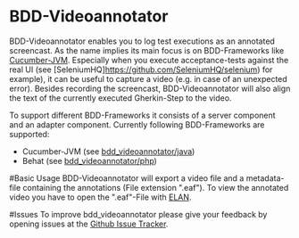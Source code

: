 # BDD-Videoannotator
BDD-Videoannotator enables you to log test executions as an annotated screencast. As the name implies its main focus is on 
BDD-Frameworks like [Cucumber-JVM](https://github.com/cucumber/cucumber-jvm). Especially when you execute acceptance-tests against
the real UI (see [SeleniumHQ]https://github.com/SeleniumHQ/selenium) for example), it can be useful to capture a video 
(e.g. in case of an unexpected error).
Besides recording the screencast, BDD-Videoannotator will also align the text of the currently executed Gherkin-Step to the video.

To support different BDD-Frameworks it consists of a server component and an adapter component. 
Currently following BDD-Frameworks are supported:
- Cucumber-JVM (see [bdd_videoannotator/java](https://github.com/shell88/bdd_videoannotator/tree/master/java))
- Behat (see [bdd_videoannotator/php](https://github.com/shell88/bdd_videoannotator/tree/master/php))

#Basic Usage
BDD-Videoannotator will export a video file and a metadata-file containing the annotations (File extension ".eaf").
To view the annotated video you have to open the ".eaf"-File with [ELAN](https://tla.mpi.nl/tools/tla-tools/elan/).

#Issues
To improve bdd_videoannotator please give your feedback by opening issues at the [Github Issue Tracker](https://github.com/shell88/bdd_videoannotator/issues).

